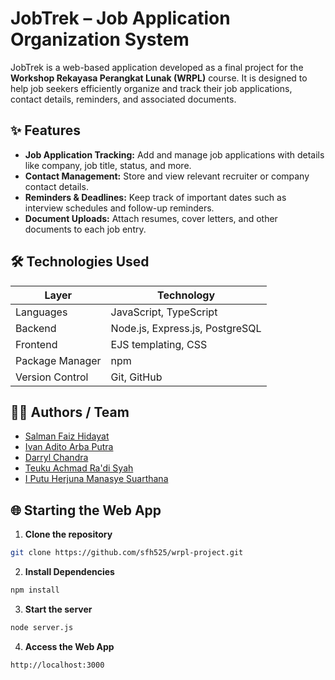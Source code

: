 # JobTrek – Job Application Organization System

JobTrek is a web-based application developed as a final project for the **Workshop Rekayasa Perangkat Lunak (WRPL)** course. It is designed to help job seekers efficiently organize and track their job applications, contact details, reminders, and associated documents.

## ✨ Features

- **Job Application Tracking:** Add and manage job applications with details like company, job title, status, and more.
- **Contact Management:** Store and view relevant recruiter or company contact details.
- **Reminders & Deadlines:** Keep track of important dates such as interview schedules and follow-up reminders.
- **Document Uploads:** Attach resumes, cover letters, and other documents to each job entry.

## 🛠️ Technologies Used

| Layer           | Technology                        |
|-----------------|-----------------------------------|
| Languages       | JavaScript, TypeScript            |
| Backend         | Node.js, Express.js, PostgreSQL   |
| Frontend        | EJS templating, CSS               |
| Package Manager | npm                               |
| Version Control | Git, GitHub                       | 

## 🧑‍💻 Authors / Team

* [Salman Faiz Hidayat](https://github.com/sfh525)
* [Ivan Adito Arba Putra](https://github.com/ivanadito-ap)
* [Darryl Chandra](https://github.com/darc12345)
* [Teuku Achmad Ra'di Syah](https://github.com/yarin-sys)
* [I Putu Herjuna Manasye Suarthana](https://github.com/HermanCS-07)

## 🌐 Starting the Web App

1. **Clone the repository**
```bash
git clone https://github.com/sfh525/wrpl-project.git
```

2. **Install Dependencies**
```bash
npm install
```

3. **Start the server**
```bash
node server.js
```

4. **Access the Web App**
```bash
http://localhost:3000
```
